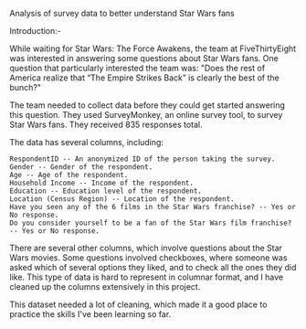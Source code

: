 Analysis of survey data to better understand Star Wars fans

Introduction:-

While waiting for Star Wars: The Force Awakens, the team at FiveThirtyEight was interested in answering some questions about Star Wars fans. One question that particularly interested the team was: "Does the rest of America realize that “The Empire Strikes Back” is clearly the best of the bunch?"

The team needed to collect data before they could get started answering this question. They used SurveyMonkey, an online survey tool, to survey Star Wars fans. They received 835 responses total.

The data has several columns, including:

    RespondentID -- An anonymized ID of the person taking the survey.
    Gender -- Gender of the respondent.
    Age -- Age of the respondent.
    Household Income -- Income of the respondent.
    Education -- Education level of the respondent.
    Location (Census Region) -- Location of the respondent.
    Have you seen any of the 6 films in the Star Wars franchise? -- Yes or No response.
    Do you consider yourself to be a fan of the Star Wars film franchise? -- Yes or No response.

There are several other columns, which involve questions about the Star Wars movies. Some questions involved checkboxes, where someone was asked which of several options they liked, and to check all the ones they did like. This type of data is hard to represent in columnar format, and I have cleaned up the columns extensively in this project.

This dataset needed a lot of cleaning, which made it a good place to practice the skills I've been learning so far.

